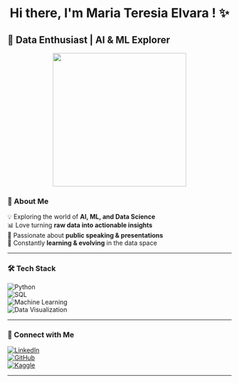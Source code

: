 <h1 align="center">Hi there, I'm Maria Teresia Elvara ! ✨ <p align="center"> </h1>

🚀 **Data Enthusiast | AI & ML Explorer**  
---
<p align="center">
  <img src="https://media.giphy.com/media/FSR9GX4X06Wty/giphy.gif" width="300">
</p>


### 🌟 About Me  
💡 Exploring the world of **AI, ML, and Data Science**  
📊 Love turning **raw data into actionable insights**  
🎤 Passionate about **public speaking & presentations**  
🌱 Constantly **learning & evolving** in the data space  

---

### 🛠️ Tech Stack  
![Python](https://img.shields.io/badge/Python-3776AB?style=for-the-badge&logo=python&logoColor=white)  
![SQL](https://img.shields.io/badge/SQL-4479A1?style=for-the-badge&logo=postgresql&logoColor=white)  
![Machine Learning](https://img.shields.io/badge/Machine%20Learning-FF6F00?style=for-the-badge&logo=scikit-learn&logoColor=white)  
![Data Visualization](https://img.shields.io/badge/Data%20Visualization-007ACC?style=for-the-badge&logo=tableau&logoColor=white)  

---

### 🚀 Connect with Me  
[![LinkedIn](https://img.shields.io/badge/LinkedIn-0A66C2?style=for-the-badge&logo=linkedin&logoColor=white)](https://www.linkedin.com/in/elvaraelvara/)  
[![GitHub](https://img.shields.io/badge/GitHub-181717?style=for-the-badge&logo=github&logoColor=white)](https://github.com/elvaraelvara)  
[![Kaggle](https://img.shields.io/badge/Kaggle-20BEFF?style=for-the-badge&logo=kaggle&logoColor=white)](https://www.kaggle.com/teresiaelvara)  

---

